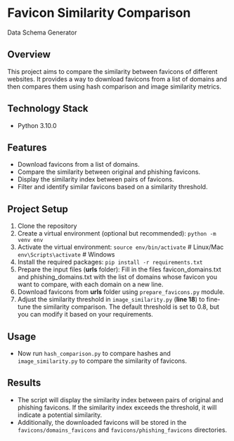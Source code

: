 # Favicon Similarity Comparison
Data Schema Generator

## Overview
This project aims to compare the similarity between favicons of different websites. It provides a way to download favicons from a list of domains and then compares them using hash comparison and image similarity metrics.

## Technology Stack
- Python 3.10.0

## Features
- Download favicons from a list of domains.
- Compare the similarity between original and phishing favicons.
- Display the similarity index between pairs of favicons.
- Filter and identify similar favicons based on a similarity threshold.

## Project Setup
1. Clone the repository
2. Create a virtual environment (optional but recommended): ```python -m venv env```
3. Activate the virtual environment:
    ```source env/bin/activate```  # Linux/Mac
    ```env\Scripts\activate```     # Windows
4. Install the required packages: ```pip install -r requirements.txt```
5. Prepare the input files (**urls** folder):
    Fill in the files favicon_domains.txt and phishing_domains.txt with the list of domains whose favicon you want to compare, with each domain on a new line.
6. Download favicons from **urls** folder using ```prepare_favicons.py``` module.
7. Adjust the similarity threshold in ```image_similarity.py``` (**line 18**) to fine-tune the similarity comparison. The default threshold is set to 0.8, but you can modify it based on your requirements.

## Usage
- Now run ```hash_comparison.py``` to compare hashes and ```image_similarity.py``` to compare the similarity of favicons.

## Results 
- The script will display the similarity index between pairs of original and phishing favicons. If the similarity index exceeds the threshold, it will indicate a potential similarity.
- Additionally, the downloaded favicons will be stored in the ```favicons/domains_favicons``` and ```favicons/phishing_favicons``` directories.